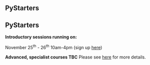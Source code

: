 ## PyStarters

## PyStarters

**Introductory sessions running on:**

November 25<sup>th</sup>  - 26<sup>th</sup> 10am-4pm (sign up [here](https://www.eventbrite.com/e/pystarters-introduction-tickets-73803073981))

**Advanced, specialist courses TBC**
Please see [here](https://sainsburywellcomecentre.github.io/pystarters/) for more details.


